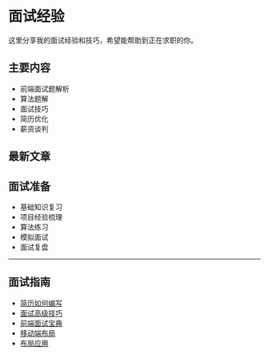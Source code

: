 # 面试经验

这里分享我的面试经验和技巧，希望能帮助到正在求职的你。

## 主要内容

- 前端面试题解析
- 算法题解
- 面试技巧
- 简历优化
- 薪资谈判

## 最新文章



## 面试准备

- 基础知识复习
- 项目经验梳理
- 算法练习
- 模拟面试
- 面试复盘 


---
## 面试指南
- [简历如何编写](/interview/base)
- [面试高级技巧](/interview/senior)
- [前端面试宝典](/interview/frontguide)
- [移动端布局](/frontend/web/mobile)
- [布局应用](/frontend/web/less)
